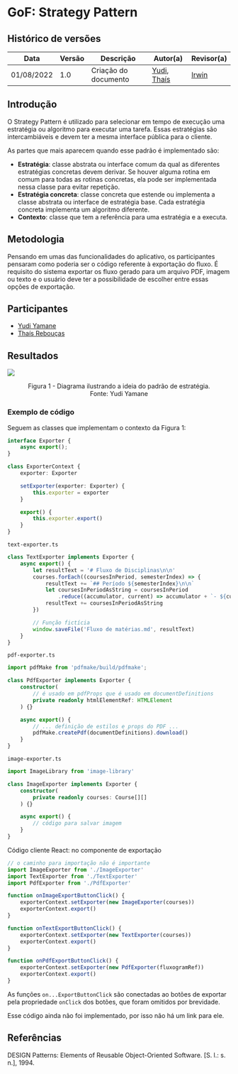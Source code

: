 # GoF: Strategy Pattern

## Histórico de versões
| Data       | Versão | Descrição            | Autor(a)                                                                   | Revisor(a)                               |
| ---------- | ------ | -------------------- | -------------------------------------------------------------------------- | ---------------------------------------- |
| 01/08/2022 | 1.0    | Criação do documento | [Yudi](https://github.com/yudi-azvd), [Thaís](https://github.com/Thais-ra) | [Irwin](https://github.com/irwinschmitt) |

## Introdução

O Strategy Pattern é utilizado para selecionar em tempo de execução uma estratégia
ou algoritmo para executar uma tarefa. Essas estratégias são intercambiáveis e 
devem ter a mesma interface pública para o cliente.

As partes que mais aparecem quando esse padrão é implementado são:

- **Estratégia**: classe abstrata ou interface comum da qual as diferentes 
estratégias concretas devem derivar. Se houver alguma rotina em comum para todas
as rotinas concretas, ela pode ser implementada nessa classe para evitar repetição.
- **Estratégia concreta**: classe concreta que estende ou implementa a classe 
abstrata ou interface de estratégia base. Cada estratégia concreta implementa um
algoritmo diferente.
- **Contexto**: classe que tem a referência para uma estratégia e a executa.

## Metodologia

Pensando em umas das funcionalidades do aplicativo, os participantes pensaram
como poderia ser o código referente à exportação do fluxo. É requisito do sistema
exportar os fluxo gerado para um arquivo PDF, imagem ou texto e o usuário deve
ter a possibilidade de escolher entre essas opções de exportação.

## Participantes

- [Yudi Yamane](https://github.com/yudi-azvd)
- [Thaís Rebouças](https://github.com/Thais-ra)

## Resultados

<img src="images/padroes-projeto/gofs-strategy.png" align = "center" />
<p align = "center"> 
Figura 1 - Diagrama ilustrando a ideia do padrão de estratégia.<br>
Fonte: Yudi Yamane
</p>

### Exemplo de código

Seguem as classes que implementam o contexto da Figura 1:

```ts
interface Exporter {
    async export();
}

class ExporterContext {
    exporter: Exporter

    setExporter(exporter: Exporter) {
        this.exporter = exporter
    }

    export() {
        this.exporter.export()
    }
}
```

`text-exporter.ts`

```ts
class TextExporter implements Exporter {
    async export() {
        let resultText = '# Fluxo de Disciplinas\n\n'
        courses.forEach((coursesInPeriod, semesterIndex) => {
            resultText += `## Período ${semesterIndex}\n\n`
            let coursesInPeriodAsString = coursesInPeriod
                .reduce((accumulator, current) => accumulator + `- ${current}\n`, '')
            resultText += coursesInPeriodAsString
        })

        // Função fictícia
        window.saveFile('Fluxo de matérias.md', resultText)
    }
}
```

`pdf-exporter.ts`

```ts
import pdfMake from 'pdfmake/build/pdfmake';

class PdfExporter implements Exporter {
    constructor(
        // é usado em pdfProps que é usado em documentDefinitions
        private readonly htmlElementRef: HTMLElement
    ) {}

    async export() {
        // ... definição de estilos e props do PDF ...
        pdfMake.createPdf(documentDefinitions).download()
    }
}

```

`image-exporter.ts`

```ts
import ImageLibrary from 'image-library'

class ImageExporter implements Exporter {
    constructor(
        private readonly courses: Course[][]
    ) {}

    async export() {
        // código para salvar imagem
    }
}
```

Código cliente React: no componente de exportação

```ts
// o caminho para importação não é importante
import ImageExporter from './ImageExporter'
import TextExporter from './TextExporter'
import PdfExporter from './PdfExporter'

function onImageExportButtonClick() {
    exporterContext.setExporter(new ImageExporter(courses))
    exporterContext.export()
}

function onTextExportButtonClick() {
    exporterContext.setExporter(new TextExporter(courses))
    exporterContext.export()
}

function onPdfExportButtonClick() {
    exporterContext.setExporter(new PdfExporter(fluxogramRef))
    exporterContext.export()
}
```

As funções `on...ExportButtonClick` são conectadas ao botões de exportar pela
propriedade `onClick` dos botões, que foram omitidos por brevidade.

Esse código ainda não foi implementado, por isso não há um link para ele.

## Referências

DESIGN Patterns: Elements of Reusable Object-Oriented Software. [S. l.: s. n.], 1994.